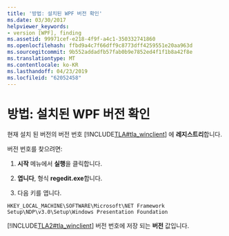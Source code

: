 ```yaml
---
title: '방법: 설치된 WPF 버전 확인'
ms.date: 03/30/2017
helpviewer_keywords:
- version [WPF], finding
ms.assetid: 99971cef-e218-4f9f-a4c1-350332741860
ms.openlocfilehash: ffbd9a4c7f66dff9c8773dff4259551e20aa963d
ms.sourcegitcommit: 9b552addadfb57fab0b9e7852ed4f1f1b8a42f8e
ms.translationtype: MT
ms.contentlocale: ko-KR
ms.lasthandoff: 04/23/2019
ms.locfileid: "62052458"
---
```

# <a name="how-to-determine-the-installed-version-of-wpf"></a>방법: 설치된 WPF 버전 확인
현재 설치 된 버전의 버전 번호 [!INCLUDE[TLA#tla_winclient](../../../../includes/tlasharptla-winclient-md.md)] 에 **레지스트리**합니다.  
  
 버전 번호를 찾으려면:  
  
1. **시작** 메뉴에서 **실행**을 클릭합니다.  
  
2. **엽니다**, 형식 **regedit.exe**합니다.  
  
3. 다음 키를 엽니다.  
  
 `HKEY_LOCAL_MACHINE\SOFTWARE\Microsoft\NET Framework Setup\NDP\v3.0\Setup\Windows Presentation Foundation`  
  
 [!INCLUDE[TLA2#tla_winclient](../../../../includes/tla2sharptla-winclient-md.md)] 버전 번호에 저장 되는 **버전** 값입니다.
